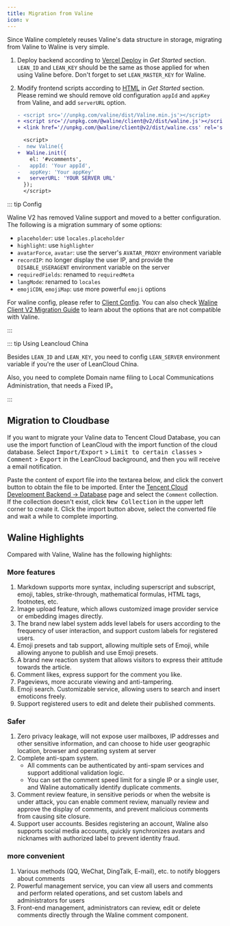 ```yaml
---
title: Migration from Valine
icon: v
---
```


Since Waline completely reuses Valine's data structure in storage, migrating from Valine to Waline is very simple.

1. Deploy backend according to [Vercel Deploy](../guide/get-started/README.md#deploy-to-vercel-server) in _Get Started_ section. `LEAN_ID` and `LEAN_KEY` should be the same as those applied for when using Valine before. Don't forget to set `LEAN_MASTER_KEY` for Waline.
1. Modify frontend scripts according to [HTML](../guide/get-started/README.md#importing-in-html-client) in _Get Started_ section. Please remind we should remove old configuration `appId` and `appKey` from Valine, and add `serverURL` option.

   ```diff
   - <script src='//unpkg.com/valine/dist/Valine.min.js'></script>
   + <script src='//unpkg.com/@waline/client@v2/dist/waline.js'></script>
   + <link href='//unpkg.com/@waline/client@v2/dist/waline.css' rel='stylesheet' />

     <script>
   -  new Valine({
   +  Waline.init({
       el: '#vcomments',
   -   appId: 'Your appId',
   -   appKey: 'Your appKey'
   +   serverURL: 'YOUR SERVER URL'
     });
     </script>
   ```

::: tip Config

Waline V2 has removed Valine support and moved to a better configuration. The following is a migration summary of some options:

- `placeholder`: use `locales.placeholder`
- `highlight`: use `highlighter`
- `avatarForce`, `avatar`: use the server's `AVATAR_PROXY` environment variable
- `recordIP`: no longer display the user IP, and provide the `DISABLE_USERAGENT` environment variable on the server
- `requiredFields`: renamed to `requiredMeta`
- `langMode`: renamed to `locales`
- `emojiCDN`, `emojiMap`: use more powerful `emoji` options

For waline config, please refer to [Client Config](../reference/client/api.md). You can also check [Waline Client V2 Migration Guide](./client.md) to learn about the options that are not compatible with Valine.

:::

::: tip Using Leancloud China

Besides `LEAN_ID` and `LEAN_KEY`, you need to config `LEAN_SERVER` environment variable if you're the user of LeanCloud China.

Also, you need to complete Domain name filing to Local Communications Administration, that needs a Fixed IP。

:::

## Migration to Cloudbase

If you want to migrate your Valine data to Tencent Cloud Database, you can use the import function of LeanCloud with the import function of the cloud database. Select <kbd>Import/Export</kbd> > <kbd>Limit to certain classes</kbd> > <kbd>Comment</kbd> > <kbd>Export</kbd> in the LeanCloud background, and then you will receive a email notification.

Paste the content of export file into the textarea below, and click the convert button to obtain the file to be imported. Enter the [Tencent Cloud Development Backend → Database](https://console.cloud.tencent.com/tcb/db/index) page and select the `Comment` collection. If the collection doesn't exist, click <kbd>New Collection</kbd> in the upper left corner to create it. Click the import button above, select the converted file and wait a while to complete importing.

<MigrationTool />

## Waline Highlights

Compared with Valine, Waline has the following highlights:

### More features

1. Markdown supports more syntax, including superscript and subscript, emoji, tables, strike-through, mathematical formulas, HTML tags, footnotes, etc.
1. Image upload feature, which allows customized image provider service or embedding images directly.
1. The brand new label system adds level labels for users according to the frequency of user interaction, and support custom labels for registered users.
1. Emoji presets and tab support, allowing multiple sets of Emoji, while allowing anyone to publish and use Emoji presets.
1. A brand new reaction system that allows visitors to express their attitude towards the article.
1. Comment likes, express support for the comment you like.
1. Pageviews, more accurate viewing and anti-tampering.
1. Emoji search. Customizable service, allowing users to search and insert emoticons freely.
1. Support registered users to edit and delete their published comments.

### Safer

1. Zero privacy leakage, will not expose user mailboxes, IP addresses and other sensitive information, and can choose to hide user geographic location, browser and operating system at server
1. Complete anti-spam system.
   - All comments can be authenticated by anti-spam services and support additional validation logic.
   - You can set the comment speed limit for a single IP or a single user, and Waline automatically identify duplicate comments.
1. Comment review feature, in sensitive periods or when the website is under attack, you can enable comment review, manually review and approve the display of comments, and prevent malicious comments from causing site closure.
1. Support user accounts. Besides registering an account, Waline also supports social media accounts, quickly synchronizes avatars and nicknames with authorized label to prevent identity fraud.

### more convenient

1. Various methods (QQ, WeChat, DingTalk, E-mail), etc. to notify bloggers about comments
1. Powerful management service, you can view all users and comments and perform related operations, and set custom labels and administrators for users
1. Front-end management, administrators can review, edit or delete comments directly through the Waline comment component.

<script setup lang="ts">
import MigrationTool from '@MigrationTool';
</script>
